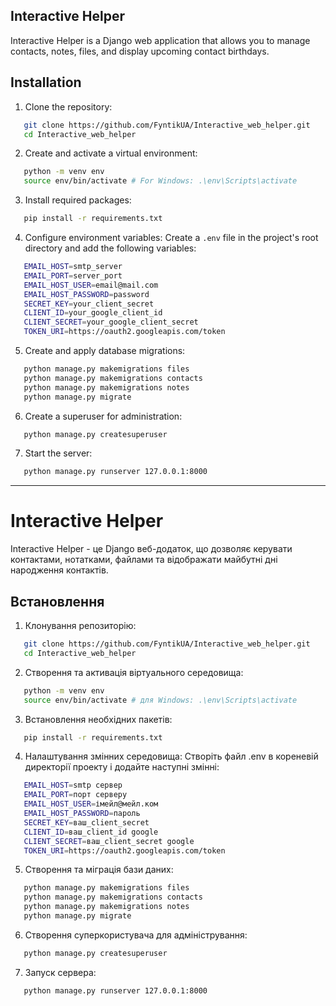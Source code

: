 ## Interactive Helper

Interactive Helper is a Django web application that allows you to manage contacts, notes, files, and display upcoming contact birthdays.

## Installation

1. Clone the repository:
```bash
   git clone https://github.com/FyntikUA/Interactive_web_helper.git
   cd Interactive_web_helper
```

2. Create and activate a virtual environment:
```bash
   python -m venv env
   source env/bin/activate # For Windows: .\env\Scripts\activate
```

3. Install required packages:
```bash
   pip install -r requirements.txt
```

4. Configure environment variables:
Create a `.env` file in the project's root directory and add the following variables:
```bash
   EMAIL_HOST=smtp_server
   EMAIL_PORT=server_port
   EMAIL_HOST_USER=email@mail.com
   EMAIL_HOST_PASSWORD=password
   SECRET_KEY=your_client_secret
   CLIENT_ID=your_google_client_id
   CLIENT_SECRET=your_google_client_secret
   TOKEN_URI=https://oauth2.googleapis.com/token
```

5. Create and apply database migrations:
```bash
   python manage.py makemigrations files
   python manage.py makemigrations contacts
   python manage.py makemigrations notes
   python manage.py migrate
```

6. Create a superuser for administration:
```bash
   python manage.py createsuperuser
```

7. Start the server:
```bash
   python manage.py runserver 127.0.0.1:8000
```

---


# Interactive Helper

Interactive Helper - це Django веб-додаток, що дозволяє керувати контактами, нотатками, файлами та відображати майбутні дні народження контактів.

## Встановлення

1. Клонування репозиторію:
```bash
   git clone https://github.com/FyntikUA/Interactive_web_helper.git
   cd Interactive_web_helper
```

2. Створення та активація віртуального середовища:
```bash
   python -m venv env
   source env/bin/activate # для Windows: .\env\Scripts\activate
```

3. Встановлення необхідних пакетів:
```bash
   pip install -r requirements.txt
```

4. Налаштування змінних середовища:
Створіть файл .env в кореневій директорії проекту і додайте наступні змінні:
```bash
   EMAIL_HOST=smtp сервер
   EMAIL_PORT=порт серверу
   EMAIL_HOST_USER=імейл@мейл.ком
   EMAIL_HOST_PASSWORD=пароль
   SECRET_KEY=ваш_client_secret
   CLIENT_ID=ваш_client_id google
   CLIENT_SECRET=ваш_client_secret google
   TOKEN_URI=https://oauth2.googleapis.com/token
```

5. Створення та міграція бази даних:
```bash
   python manage.py makemigrations files
   python manage.py makemigrations contacts
   python manage.py makemigrations notes
   python manage.py migrate
```

6. Створення суперкористувача для адміністрування:
```bash
   python manage.py createsuperuser
```

7. Запуск сервера:
```bash
   python manage.py runserver 127.0.0.1:8000
```
